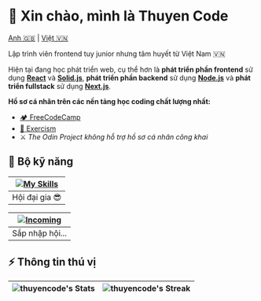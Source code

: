 # 👋 Xin chào, mình là Thuyen Code

[Anh 🇬🇧](./README.md) | [Việt 🇻🇳](#-xin-chào-mình-là-thuyen-code)

Lập trình viên frontend tuy junior nhưng tâm huyết từ Việt Nam 🇻🇳

Hiện tại đang học phát triển web, cụ thể hơn là **phát triển phần frontend** sử dụng [**React**](https://react.dev) và [**Solid.js**](https://solidjs.com), **phát triển phần backend** sử dụng [**Node.js**](https://nodejs.org) và **phát triển fullstack** sử dụng [**Next.js**](https://nextjs.org).

**Hồ sơ cá nhân trên các nền tảng học coding chất lượng nhất:**

- [🏕️ FreeCodeCamp](https://www.freecodecamp.org/thuyencode)
- [💪 Exercism](https://exercism.org/profiles/thuyencode)
- ⚔️ _The Odin Project không hỗ trợ hồ sơ cá nhân công khai_

## 🧰 Bộ kỹ năng

| [![My Skills](https://skillicons.dev/icons?i=linux,git,bash,rust,java,js,ts,html,css,tailwind,react,solidjs,next&perline=7)](https://skillicons.dev) |
| :--------------------------------------------------------------------------------------------------------------------------------------------------: |
|                                                                    Hội đại gia 😎                                                                    |

| [![Incoming](https://skillicons.dev/icons?i=astro,remix)](https://skillicons.dev) |
| :-------------------------------------------------------------------------------: |
|                                  Sắp nhập hội...                                  |

## ⚡ Thông tin thú vị

| ![thuyencode's Stats](https://github-readme-stats.vercel.app/api?username=thuyencode&theme=blueberry&show_icons=true&hide_border=true&count_private=true&locale=vi) | ![thuyencode's Streak](https://github-readme-streak-stats.herokuapp.com/?user=thuyencode&theme=blueberry&hide_border=true&locale=vi) |
| :-----------------------------------------------------------------------------------------------------------------------------------------------------------------: | :----------------------------------------------------------------------------------------------------------------------------------: |

<!-- | ![thuyencode's Top Languages](https://github-readme-stats.vercel.app/api/top-langs/?username=thuyencode&theme=blueberry&show_icons=true&hide_border=true&layout=compact&locale=vi) |              Bạn là vị khách thứ ![thuyencode's visitor counts](https://profile-counter.glitch.me/thuyencode/count.svg)              | -->
